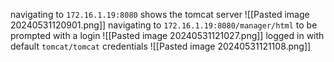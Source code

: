 navigating to `172.16.1.19:8080` shows the tomcat server
![[Pasted image 20240531120901.png]]
navigating to `172.16.1.19:8080/manager/html` to be prompted with a login
![[Pasted image 20240531121027.png]]
logged in with default `tomcat/tomcat` credentials
![[Pasted image 20240531121108.png]]
